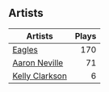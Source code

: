 ## Artists
Artists | Plays 
----- | -----: 
[Eagles](/artists/eagles-59842) | 170
[Aaron Neville](/artists/aaron-neville-384) | 71
[Kelly Clarkson](/artists/kelly-clarkson-34788) | 6

